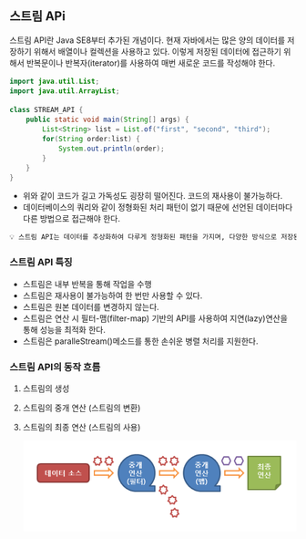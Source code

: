 ## 스트림 APi

스트림 API란 Java SE8부터 추가된 개념이다. 현재 자바에서는 많은 양의 데이터를 저장하기 위해서 배열이나 컬렉션을 사용하고 있다. 이렇게 저장된 데이터에 접근하기 위해서 반복문이나 반복자(iterator)를 사용하여 매번 새로운 코드를 작성해야 한다.

``` JAVA
import java.util.List;
import java.util.ArrayList;

class STREAM_API {
    public static void main(String[] args) {
        List<String> list = List.of("first", "second", "third");
        for(String order:list) {
            System.out.println(order);
        }
    }
}
```

- 위와 같이 코드가 길고 가독성도 굉장히 떨어진다. 코드의 재사용이 불가능하다.
- 데이터베이스의 쿼리와 같이 정형화된 처리 패턴이 없기 때문에 선언된 데이터마다 다른 방법으로 접근해야 한다.

```txt
💡 스트림 API는 데이터를 추상화하여 다루게 정형화된 패턴을 가지며, 다양한 방식으로 저장된 데이터를 읽고 쓰기 위한 공통된 방법을 제공한다.
```

### 스트림 API 특징
- 스트림은 내부 반복을 통해 작업을 수행
- 스트림은 재사용이 불가능하여 한 번만 사용할 수 있다.
- 스트림은 원본 데이터를 변경하지 않는다.
- 스트림은 연산 시 필터-맴(filter-map) 기반의 API를 사용하여 지연(lazy)연산을 통해 성능을 최적화 한다.
- 스트림은 paralleStream()메소드를 통한 손쉬운 병렬 처리를 지원한다.

### 스트림 API의 동작 흐름
1. 스트림의 생성
2. 스트림의 중개 연산 (스트림의 변환)
3. 스트림의 최종 연산 (스트림의 사용)

    ![Alt text](image.png)